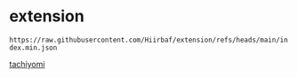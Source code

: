 # extension
`https://raw.githubusercontent.com/Hiirbaf/extension/refs/heads/main/index.min.json`

[tachiyomi](tachiyomi://add-repo?url=https://raw.githubusercontent.com/Hiirbaf/extension/refs/heads/main/index.min.json)
